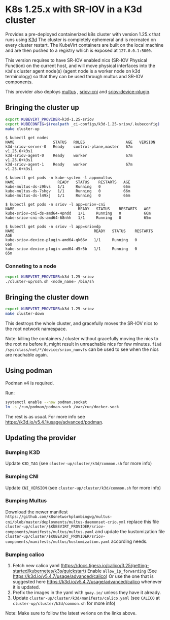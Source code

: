 # K8s 1.25.x with SR-IOV in a K3d cluster

Provides a pre-deployed containerized k8s cluster with version 1.25.x that runs
using [K3d](https://github.com/k3d-io/k3d)
The cluster is completely ephemeral and is recreated on every cluster restart. The KubeVirt containers are built on the
local machine and are then pushed to a registry which is exposed at
`127.0.0.1:5000`.

This version requires to have SR-IOV enabled nics (SR-IOV Physical Function) on the current host, and will move
physical interfaces into the `K3d`'s cluster agent node(s) (agent node is a worker node on k3d terminology)
so that they can be used through multus and SR-IOV
components.

This provider also deploys [multus](https://github.com/k8snetworkplumbingwg/multus-cni)
, [sriov-cni](https://github.com/k8snetworkplumbingwg/sriov-cni)
and [sriov-device-plugin](https://github.com/k8snetworkplumbingwg/sriov-network-device-plugin).

## Bringing the cluster up

```bash
export KUBEVIRT_PROVIDER=k3d-1.25-sriov
export KUBECONFIG=$(realpath _ci-configs/k3d-1.25-sriov/.kubeconfig)
make cluster-up
```
```
$ kubectl get nodes
NAME                 STATUS   ROLES                  AGE   VERSION
k3d-sriov-server-0   Ready    control-plane,master   67m   v1.25.6+k3s1
k3d-sriov-agent-0    Ready    worker                 67m   v1.25.6+k3s1
k3d-sriov-agent-1    Ready    worker                 67m   v1.25.6+k3s1

$ kubectl get pods -n kube-system -l app=multus
NAME                   READY   STATUS    RESTARTS   AGE
kube-multus-ds-z9hvs   1/1     Running   0          66m
kube-multus-ds-7shgv   1/1     Running   0          66m
kube-multus-ds-l49xj   1/1     Running   0          66m

$ kubectl get pods -n sriov -l app=sriov-cni
NAME                            READY   STATUS    RESTARTS   AGE
kube-sriov-cni-ds-amd64-4pndd   1/1     Running   0          66m
kube-sriov-cni-ds-amd64-68nhh   1/1     Running   0          65m

$ kubectl get pods -n sriov -l app=sriovdp
NAME                                   READY   STATUS    RESTARTS   AGE
kube-sriov-device-plugin-amd64-qk66v   1/1     Running   0          66m
kube-sriov-device-plugin-amd64-d5r5b   1/1     Running   0          65m
```

### Conneting to a node
```bash
export KUBEVIRT_PROVIDER=k3d-1.25-sriov
./cluster-up/ssh.sh <node_name> /bin/sh
```

## Bringing the cluster down

```bash
export KUBEVIRT_PROVIDER=k3d-1.25-sriov
make cluster-down
```

This destroys the whole cluster, and gracefully moves the SR-IOV nics to the root network namespace.

Note: killing the containers / cluster without gracefully moving the nics to the root ns before it,
might result in unreachable nics for few minutes.
`find /sys/class/net/*/device/sriov_numvfs` can be used to see when the nics are reachable again.

## Using podman
Podman v4 is required.

Run:
```bash
systemctl enable --now podman.socket
ln -s /run/podman/podman.sock /var/run/docker.sock
```
The rest is as usual.
For more info see https://k3d.io/v5.4.1/usage/advanced/podman.

## Updating the provider

### Bumping K3D
Update `K3D_TAG` (see `cluster-up/cluster/k3d/common.sh` for more info)

### Bumping CNI
Update `CNI_VERSION` (see `cluster-up/cluster/k3d/common.sh` for more info)

### Bumping Multus
Download the newer manifest `https://github.com/k8snetworkplumbingwg/multus-cni/blob/master/deployments/multus-daemonset-crio.yml`
replace this file `cluster-up/cluster/$KUBEVIRT_PROVIDER/sriov-components/manifests/multus/multus.yaml`
and update the kustomization file `cluster-up/cluster/$KUBEVIRT_PROVIDER/sriov-components/manifests/multus/kustomization.yaml`
according needs.

### Bumping calico
1. Fetch new calico yaml (https://docs.tigera.io/calico/3.25/getting-started/kubernetes/k3s/quickstart)
   Enable `allow_ip_forwarding` (See https://k3d.io/v5.4.7/usage/advanced/calico)
   Or use the one that is suggested here https://k3d.io/v5.4.7/usage/advanced/calico whenever it is updated.
2. Prefix the images in the yaml with `quay.io/` unless they have it already.
3. Update `cluster-up/cluster/k3d/manifests/calico.yaml` (see `CALICO` at `cluster-up/cluster/k3d/common.sh` for more info)

Note: Make sure to follow the latest verions on the links above.